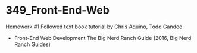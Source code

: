 # 349_Front-End-Web
Homework #1
Followed text book tutorial by Chris Aquino, Todd Gandee 
- Front-End Web Development  The Big Nerd Ranch Guide (2016, Big Nerd Ranch Guides)
